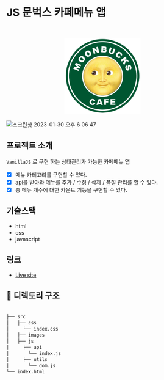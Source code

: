 # JS 문벅스 카페메뉴 앱
<br/>
<p align="middle">
  <img width="200px;" src="./src/images/moonbucks.png"/>
</p>
<img width="1732" alt="스크린샷 2023-01-30 오후 6 06 47" src="https://user-images.githubusercontent.com/77972977/215433884-f16fd1b3-0cde-4c3e-8dce-779a8921a658.png">


<br/>

## 프로젝트 소개
`VanillaJS` 로 구현 하는 상태관리가 가능한 카페메뉴 앱
- [x] 메뉴 카테고리를 구현할 수 있다.
- [x] api를 받아와 메뉴를 추가 / 수정 / 삭제 / 품절 관리를 할 수 있다.
- [x] 총 메뉴 개수에 대한 카운트 기능을 구현할 수 있다.

## 기술스택
- html
- css
- javascript

## 링크
- [Live site](https://moonbucks-menu.netlify.app)

## 📂 디렉토리 구조 

```

├── src
│   ├── css
│     └── index.css
│   ├── images
│   ├── js
│     ├── api
│       └── index.js
│     ├── utils
│       └── dom.js
└── index.html
```
